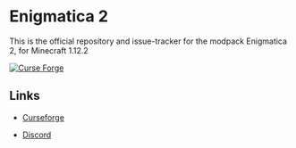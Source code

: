 <h1>Enigmatica 2</h1>

This is the official repository and issue-tracker for the modpack Enigmatica 2, for Minecraft 1.12.2

[![Curse Forge](http://cf.way2muchnoise.eu/full_enigmatica2_downloads.svg)](https://minecraft.curseforge.com/projects/enigmatica2)

<h2>Links</h2>

* [Curseforge](https://minecraft.curseforge.com/projects/enigmatica2)

* [Discord](https://discord.gg/HnWNd7X)
